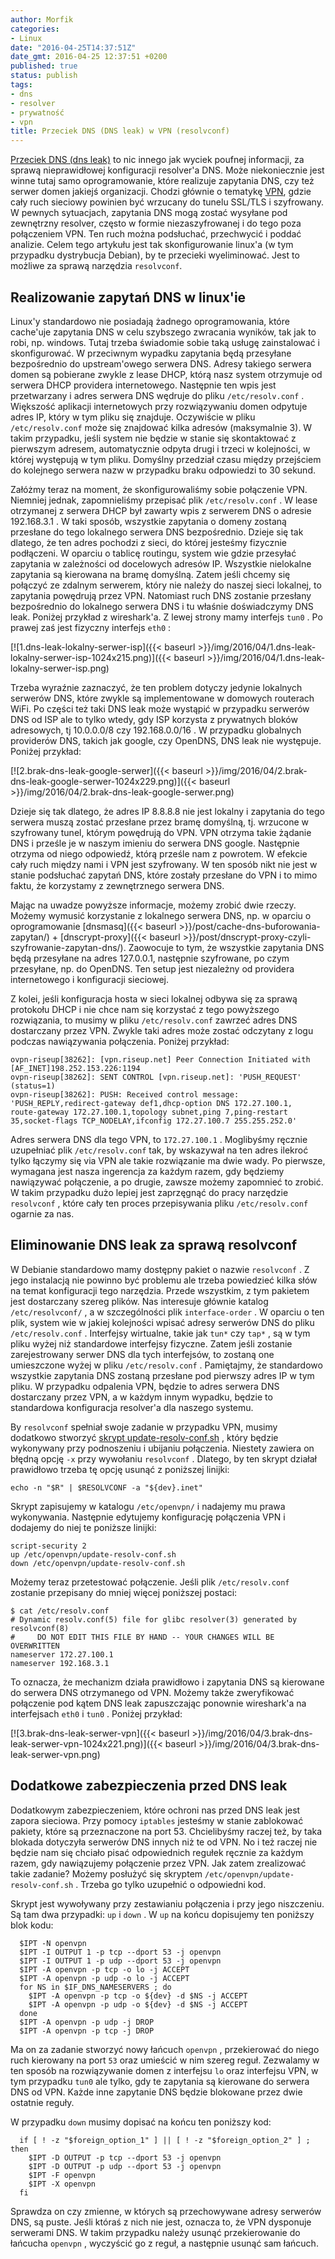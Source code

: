 ```yaml
---
author: Morfik
categories:
- Linux
date: "2016-04-25T14:37:51Z"
date_gmt: 2016-04-25 12:37:51 +0200
published: true
status: publish
tags:
- dns
- resolver
- prywatność
- vpn
title: Przeciek DNS (DNS leak) w VPN (resolvconf)
---
```


[Przeciek DNS (dns leak)](https://dnsleaktest.com/what-is-a-dns-leak.html) to nic innego jak wyciek
poufnej informacji, za sprawą nieprawidłowej konfiguracji resolver'a DNS. Może niekoniecznie jest
winne tutaj samo oprogramowanie, które realizuje zapytania DNS, czy też serwer domen jakiejś
organizacji. Chodzi głównie o tematykę [VPN](https://pl.wikipedia.org/wiki/Virtual_Private_Network),
gdzie cały ruch sieciowy powinien być wrzucany do tunelu SSL/TLS i szyfrowany. W pewnych sytuacjach,
zapytania DNS mogą zostać wysyłane pod zewnętrzny resolver, często w formie niezaszyfrowanej i do
tego poza połączeniem VPN. Ten ruch można podsłuchać, przechwycić i poddać analizie. Celem tego
artykułu jest tak skonfigurowanie linux'a (w tym przypadku dystrybucja Debian), by te przecieki
wyeliminować. Jest to możliwe za sprawą narzędzia `resolvconf`.

<!--more-->
## Realizowanie zapytań DNS w linux'ie

Linux'y standardowo nie posiadają żadnego oprogramowania, które cache'uje zapytania DNS w celu
szybszego zwracania wyników, tak jak to robi, np. windows. Tutaj trzeba świadomie sobie taką usługę
zainstalować i skonfigurować. W przeciwnym wypadku zapytania będą przesyłane bezpośrednio do
upstream'owego serwera DNS. Adresy takiego serwera domen są pobierane zwykle z lease DHCP, którą
nasz system otrzymuje od serwera DHCP providera internetowego. Następnie ten wpis jest przetwarzany
i adres serwera DNS wędruje do pliku `/etc/resolv.conf` . Większość aplikacji internetowych przy
rozwiązywaniu domen odpytuje adres IP, który w tym pliku się znajduje. Oczywiście w pliku
`/etc/resolv.conf` może się znajdować kilka adresów (maksymalnie 3). W takim przypadku, jeśli system
nie będzie w stanie się skontaktować z pierwszym adresem, automatycznie odpyta drugi i trzeci w
kolejności, w której występują w tym pliku. Domyślny przedział czasu między przejściem do kolejnego
serwera nazw w przypadku braku odpowiedzi to 30 sekund.

Załóżmy teraz na moment, że skonfigurowaliśmy sobie połączenie VPN. Niemniej jednak, zapomnieliśmy
przepisać plik `/etc/resolv.conf` . W lease otrzymanej z serwera DHCP był zawarty wpis z serwerem
DNS o adresie 192.168.3.1 . W taki sposób, wszystkie zapytania o domeny zostaną przesłane do tego
lokalnego serwera DNS bezpośrednio. Dzieje się tak dlatego, że ten adres pochodzi z sieci, do której
jesteśmy fizycznie podłączeni. W oparciu o tablicę routingu, system wie gdzie przesyłać zapytania w
zależności od docelowych adresów IP. Wszystkie nielokalne zapytania są kierowana na bramę domyślną.
Zatem jeśli chcemy się połączyć ze zdalnym serwerem, który nie należy do naszej sieci lokalnej, to
zapytania powędrują przez VPN. Natomiast ruch DNS zostanie przesłany bezpośrednio do lokalnego
serwera DNS i tu właśnie doświadczymy DNS leak. Poniżej przykład z wireshark'a. Z lewej strony mamy
interfejs `tun0` . Po prawej zaś jest fizyczny interfejs `eth0` :

[![1.dns-leak-lokalny-serwer-isp]({{< baseurl >}}/img/2016/04/1.dns-leak-lokalny-serwer-isp-1024x215.png)]({{< baseurl >}}/img/2016/04/1.dns-leak-lokalny-serwer-isp.png)

Trzeba wyraźnie zaznaczyć, że ten problem dotyczy jedynie lokalnych serwerów DNS, które zwykle są
implementowane w domowych routerach WiFi. Po części też taki DNS leak może wystąpić w przypadku
serwerów DNS od ISP ale to tylko wtedy, gdy ISP korzysta z prywatnych bloków adresowych, tj
10.0.0.0/8 czy 192.168.0.0/16 . W przypadku globalnych providerów DNS, takich jak google, czy
OpenDNS, DNS leak nie występuje. Poniżej
przykład:

[![2.brak-dns-leak-google-serwer]({{< baseurl >}}/img/2016/04/2.brak-dns-leak-google-serwer-1024x229.png)]({{< baseurl >}}/img/2016/04/2.brak-dns-leak-google-serwer.png)

Dzieje się tak dlatego, że adres IP 8.8.8.8 nie jest lokalny i zapytania do tego serwera muszą
zostać przesłane przez bramę domyślną, tj. wrzucone w szyfrowany tunel, którym powędrują do VPN.
VPN otrzyma takie żądanie DNS i prześle je w naszym imieniu do serwera DNS google. Następnie otrzyma
od niego odpowiedź, którą prześle nam z powrotem. W efekcie cały ruch między nami i VPN jest
szyfrowany. W ten sposób nikt nie jest w stanie podsłuchać zapytań DNS, które zostały przesłane do
VPN i to mimo faktu, że korzystamy z zewnętrznego serwera DNS.

Mając na uwadze powyższe informacje, możemy zrobić dwie rzeczy. Możemy wymusić korzystanie z
lokalnego serwera DNS, np. w oparciu o oprogramowanie
[dnsmasq]({{< baseurl >}}/post/cache-dns-buforowania-zapytan/) +
[dnscrypt-proxy]({{< baseurl >}}/post/dnscrypt-proxy-czyli-szyfrowanie-zapytan-dns/). Zaowocuje to
tym, że wszystkie zapytania DNS będą przesyłane na adres 127.0.0.1, następnie szyfrowane, po czym
przesyłane, np. do OpenDNS. Ten setup jest niezależny od providera internetowego i konfiguracji
sieciowej.

Z kolei, jeśli konfiguracja hosta w sieci lokalnej odbywa się za sprawą protokołu DHCP i nie chce
nam się korzystać z tego powyższego rozwiązania, to musimy w pliku `/etc/resolv.conf` zawrzeć adres
DNS dostarczany przez VPN. Zwykle taki adres może zostać odczytany z logu podczas nawiązywania
połączenia. Poniżej przykład:

    ovpn-riseup[38262]: [vpn.riseup.net] Peer Connection Initiated with [AF_INET]198.252.153.226:1194
    ovpn-riseup[38262]: SENT CONTROL [vpn.riseup.net]: 'PUSH_REQUEST' (status=1)
    ovpn-riseup[38262]: PUSH: Received control message: 'PUSH_REPLY,redirect-gateway def1,dhcp-option DNS 172.27.100.1,
    route-gateway 172.27.100.1,topology subnet,ping 7,ping-restart 35,socket-flags TCP_NODELAY,ifconfig 172.27.100.7 255.255.252.0'

Adres serwera DNS dla tego VPN, to `172.27.100.1` . Moglibyśmy ręcznie uzupełniać plik
`/etc/resolv.conf` tak, by wskazywał na ten adres ilekroć tylko łączymy się via VPN ale takie
rozwiązanie ma dwie wady. Po pierwsze, wymagana jest nasza ingerencja za każdym razem, gdy będziemy
nawiązywać połączenie, a po drugie, zawsze możemy zapomnieć to zrobić. W takim przypadku dużo lepiej
jest zaprzęgnąć do pracy narzędzie `resolvconf` , które cały ten proces przepisywania pliku
`/etc/resolv.conf` ogarnie za nas.

## Eliminowanie DNS leak za sprawą resolvconf

W Debianie standardowo mamy dostępny pakiet o nazwie `resolvconf` . Z jego instalacją nie powinno
być problemu ale trzeba powiedzieć kilka słów na temat konfiguracji tego narzędzia. Przede
wszystkim, z tym pakietem jest dostarczany szereg plików. Nas interesuje głównie katalog
`/etc/resolvconf/` , a w szczególności plik `interface-order` . W oparciu o ten plik, system wie w
jakiej kolejności wpisać adresy serwerów DNS do pliku `/etc/resolv.conf` . Interfejsy wirtualne,
takie jak `tun*` czy `tap*` , są w tym pliku wyżej niż standardowe interfejsy fizyczne. Zatem jeśli
zostanie zarejestrowany serwer DNS dla tych interfejsów, to zostaną one umieszczone wyżej w pliku
`/etc/resolv.conf` . Pamiętajmy, że standardowo wszystkie zapytania DNS zostaną przesłane pod
pierwszy adres IP w tym pliku. W przypadku odpalenia VPN, będzie to adres serwera DNS dostarczany
przez VPN, a w każdym innym wypadku, będzie to standardowa konfiguracja resolver'a dla naszego
systemu.

By `resolvconf` spełniał swoje zadanie w przypadku VPN, musimy dodatkowo stworzyć [skrypt
update-resolv-conf.sh](https://github.com/masterkorp/openvpn-update-resolv-conf) , który będzie
wykonywany przy podnoszeniu i ubijaniu połączenia. Niestety zawiera on błędną opcję `-x` przy
wywołaniu `resolvconf` . Dlatego, by ten skrypt działał prawidłowo trzeba tę opcję usunąć z
poniższej linijki:

    echo -n "$R" | $RESOLVCONF -a "${dev}.inet"

Skrypt zapisujemy w katalogu `/etc/openvpn/` i nadajemy mu prawa wykonywania. Następnie edytujemy
konfigurację połączenia VPN i dodajemy do niej te poniższe linijki:

    script-security 2
    up /etc/openvpn/update-resolv-conf.sh
    down /etc/openvpn/update-resolv-conf.sh

Możemy teraz przetestować połączenie. Jeśli plik `/etc/resolv.conf` zostanie przepisany do mniej
więcej poniższej postaci:

    $ cat /etc/resolv.conf
    # Dynamic resolv.conf(5) file for glibc resolver(3) generated by resolvconf(8)
    #     DO NOT EDIT THIS FILE BY HAND -- YOUR CHANGES WILL BE OVERWRITTEN
    nameserver 172.27.100.1
    nameserver 192.168.3.1

To oznacza, że mechanizm działa prawidłowo i zapytania DNS są kierowane do serwera DNS otrzymanego
od VPN. Możemy także zweryfikować połączenie pod kątem DNS leak zapuszczając ponownie wireshark'a na
interfejsach `eth0` i `tun0` . Poniżej przykład:

[![3.brak-dns-leak-serwer-vpn]({{< baseurl >}}/img/2016/04/3.brak-dns-leak-serwer-vpn-1024x221.png)]({{< baseurl >}}/img/2016/04/3.brak-dns-leak-serwer-vpn.png)

## Dodatkowe zabezpieczenia przed DNS leak

Dodatkowym zabezpieczeniem, które ochroni nas przed DNS leak jest zapora sieciowa. Przy pomocy
`iptables` jesteśmy w stanie zablokować pakiety, które są przeznaczone na port 53. Chcielibyśmy
raczej też, by taka blokada dotyczyła serwerów DNS innych niż te od VPN. No i też raczej nie będzie
nam się chciało pisać odpowiednich regułek ręcznie za każdym razem, gdy nawiązujemy połączenie przez
VPN. Jak zatem zrealizować takie zadanie? Możemy posłużyć się skryptem
`/etc/openvpn/update-resolv-conf.sh` . Trzeba go tylko uzupełnić o odpowiedni kod.

Skrypt jest wywoływany przy zestawianiu połączenia i przy jego niszczeniu. Są tam dwa przypadki:
`up` i `down` . W `up` na końcu dopisujemy ten poniższy blok kodu:

      $IPT -N openvpn
      $IPT -I OUTPUT 1 -p tcp --dport 53 -j openvpn
      $IPT -I OUTPUT 1 -p udp --dport 53 -j openvpn
      $IPT -A openvpn -p tcp -o lo -j ACCEPT
      $IPT -A openvpn -p udp -o lo -j ACCEPT
      for NS in $IF_DNS_NAMESERVERS ; do
        $IPT -A openvpn -p tcp -o ${dev} -d $NS -j ACCEPT
        $IPT -A openvpn -p udp -o ${dev} -d $NS -j ACCEPT
      done
      $IPT -A openvpn -p udp -j DROP
      $IPT -A openvpn -p tcp -j DROP

Ma on za zadanie stworzyć nowy łańcuch `openvpn` , przekierować do niego ruch kierowany na port `53`
oraz umieścić w nim szereg reguł. Zezwalamy w ten sposób na rozwiązywanie domen z interfejsu `lo`
oraz interfejsu VPN, w tym przypadku `tun0` ale tylko, gdy te zapytania są kierowane do serwera DNS
od VPN. Każde inne zapytanie DNS będzie blokowane przez dwie ostatnie reguły.

W przypadku `down` musimy dopisać na końcu ten poniższy kod:


	  if [ ! -z "$foreign_option_1" ] || [ ! -z "$foreign_option_2" ] ; then
		$IPT -D OUTPUT -p tcp --dport 53 -j openvpn
		$IPT -D OUTPUT -p udp --dport 53 -j openvpn
		$IPT -F openvpn
		$IPT -X openvpn
	  fi


Sprawdza on czy zmienne, w których są przechowywane adresy serwerów DNS, są puste. Jeśli któraś z
nich nie jest, oznacza to, że VPN dysponuje serwerami DNS. W takim przypadku należy usunąć
przekierowanie do łańcucha `openvpn` , wyczyścić go z reguł, a następnie usunąć sam łańcuch.
